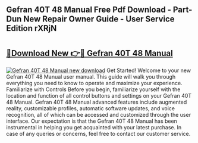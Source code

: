 ## Gefran 40T 48 Manual Free Pdf Download - Part-Dun New Repair Owner Guide - User Service Edition rXRjN

# <h2><a href="http://cf23754.oget.top/?id=Gefran+40T+48+Manual">🔗Download New 👉🔴 Gefran 40T 48 Manual</a></h2>

[![Gefran 40T 48 Manual new download](https://i.imgur.com/5g1atiW.png)](http://cf23754.oget.top/?id=Gefran+40T+48+Manual)
Get Started! Welcome to your new Gefran 40T 48 Manual user manual. This guide will walk you through everything you need to know to operate and maximize your experience. Familiarize with Controls Before you begin, familiarize yourself with the location and function of all control buttons and settings on your Gefran 40T 48 Manual. Gefran 40T 48 Manual advanced features include augmented reality, customizable profiles, automatic software updates, and voice recognition, all of which can be accessed and customized through the user interface. Our expectation is that the Gefran 40T 48 Manual has been instrumental in helping you get acquainted with your latest purchase. In case of any queries or concerns, feel free to contact our customer service.
